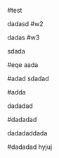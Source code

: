 #test

dadasd
#w2

dadas
#w3

sdada

#eqe
aada

#adad
sdadad

#adda

dadadad

#dadadad

dadadaddada

#dadadad
hyjuj